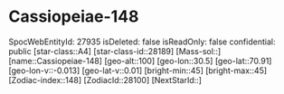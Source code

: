 ﻿---
location: [70.91,30.5,100]
type: Station
tags:
- astro/Star

---

# Cassiopeiae-148

SpocWebEntityId: 27935
isDeleted: false
isReadOnly: false
confidential: public
[star-class::A4]
[star-class-id::28189]
[Mass-sol::]
[name::Cassiopeiae-148]
[geo-alt::100]
[geo-lon::30.5]
[geo-lat::70.91]
[geo-lon-v::-0.013]
[geo-lat-v::0.01]
[bright-min::45]
[bright-max::45]
[Zodiac-index::148]
[ZodiacId::28100]
[NextStarId::]

